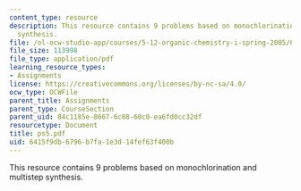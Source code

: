 ```yaml
---
content_type: resource
description: This resource contains 9 problems based on monochlorination and multistep
  synthesis.
file: /ol-ocw-studio-app/courses/5-12-organic-chemistry-i-spring-2005/6415f9db6796b7fa1e3d14fef63f400b_ps5.pdf
file_size: 113998
file_type: application/pdf
learning_resource_types:
- Assignments
license: https://creativecommons.org/licenses/by-nc-sa/4.0/
ocw_type: OCWFile
parent_title: Assignments
parent_type: CourseSection
parent_uid: 84c1185e-8667-6c88-60c0-ea6fd0cc32df
resourcetype: Document
title: ps5.pdf
uid: 6415f9db-6796-b7fa-1e3d-14fef63f400b
---
```

This resource contains 9 problems based on monochlorination and multistep synthesis.
